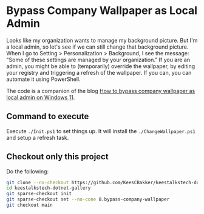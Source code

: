 # Bypass Company Wallpaper as Local Admin

Looks like my organization wants to manage my background picture. But I'm a local admin, 
so let's see if we can still change that background picture. When I go 
to Setting > Personalization > Background, I see the message: 
"Some of these settings are managed by your organization." If you are an admin, 
you might be able to (temporarily) override the wallpaper, by editing your registry and 
triggering a refresh of the wallpaper. If you can, you can automate it using PowerShell.

The code is a companion of the blog <a href="https://keestalkstech.com/2024/12/how-to-bypass-company-background-image-as-local-admin-on-windows-11/">How to bypass company wallpaper as local admin on Windows 11</a>.

## Command to execute

Execute `./Init.ps1` to set things up. It will install the `./ChangeWallpaper.ps1` and
setup a refresh task.

## Checkout only this project

Do the following:

```sh
git clone --no-checkout https://github.com/KeesCBakker/keestalkstech-dotnet-gallery.git
cd keestalkstech-dotnet-gallery
git sparse-checkout init
git sparse-checkout set --no-cone 8.bypass-company-wallpaper
git checkout main
```